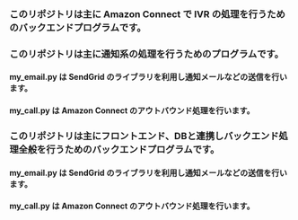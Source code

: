 ### このリポジトリは主に Amazon Connect で IVR の処理を行うためのバックエンドプログラムです。
 
 
 
### このリポジトリは主に通知系の処理を行うためのプログラムです。
#### my_email.py は SendGrid のライブラリを利用し通知メールなどの送信を行います。
#### my_call.py は Amazon Connect のアウトバウンド処理を行います。
 
 
 
 
### このリポジトリは主にフロントエンド、DBと連携しバックエンド処理全般を行うためのバックエンドプログラムです。
#### my_email.py は SendGrid のライブラリを利用し通知メールなどの送信を行います。
#### my_call.py は Amazon Connect のアウトバウンド処理を行います。
